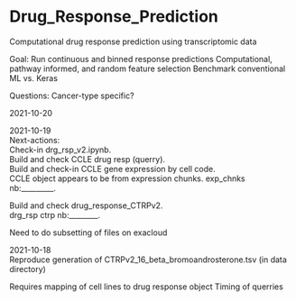 # Drug_Response_Prediction
Computational drug response prediction using transcriptomic data

Goal:
Run continuous and binned response predictions
Computational, pathway informed, and random feature selection
Benchmark conventional ML vs. Keras

Questions:
Cancer-type specific?

2021-10-20  


2021-10-19  
Next-actions:  
  Check-in drg_rsp_v2.ipynb.     
  Build and check CCLE drug resp (querry).   
  Build and check-in CCLE gene expression by cell code.   
CCLE object appears to be from expression chunks. 
  exp_chnks nb:_________.  
  
  Build and check drug_response_CTRPv2.   
  drg_rsp ctrp nb:________.  
  
Need to do subsetting of files on exacloud

2021-10-18  
Reproduce generation of CTRPv2_16_beta_bromoandrosterone.tsv
  (in data directory)
  
Requires mapping of cell lines to drug response object
Timing of querries 
